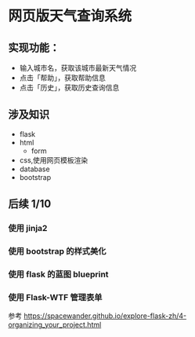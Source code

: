 # 网页版天气查询系统
## 实现功能：
- 输入城市名，获取该城市最新天气情况
- 点击「帮助」，获取帮助信息
- 点击「历史」，获取历史查询信息

## 涉及知识
- flask
- html
  - form
- css,使用网页模板渲染
- database
- bootstrap

## 后续 1/10
### 使用 jinja2
### 使用 bootstrap 的样式美化
### 使用 flask 的蓝图 blueprint
### 使用 Flask-WTF 管理表单

参考
https://spacewander.github.io/explore-flask-zh/4-organizing_your_project.html
